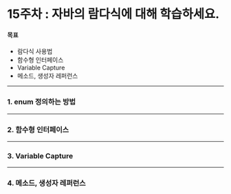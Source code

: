 # 15주차 : 자바의 람다식에 대해 학습하세요.

#### 목표

- 람다식 사용법
- 함수형 인터페이스
- Variable Capture
- 메소드, 생성자 레퍼런스

------------
### 1. enum 정의하는 방법

------------
### 2. 함수형 인터페이스

------------
### 3. Variable Capture

------------
### 4. 메소드, 생성자 레퍼런스
